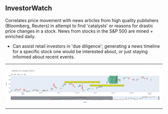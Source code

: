 ## InvestorWatch

Correlates price movement with news articles from high quality publishers (Bloomberg, Reuters) in attempt to find 'catalysts' or reasons for drastic price changes in a stock. News from stocks in the S&P 500 are mined + enriched daily. 

- Can assist retail investors in 'due diligence'; generating a news timeline for a specific stock one would be interested about, or just staying informed about recent events.

---

![](plot.jpg)


---


